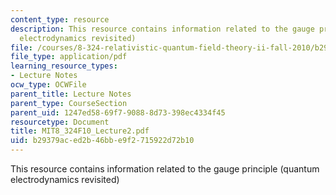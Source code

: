 ```yaml
---
content_type: resource
description: This resource contains information related to the gauge principle (quantum
  electrodynamics revisited)
file: /courses/8-324-relativistic-quantum-field-theory-ii-fall-2010/b29379aced2b46bbe9f2715922d72b10_MIT8_324F10_Lecture2.pdf
file_type: application/pdf
learning_resource_types:
- Lecture Notes
ocw_type: OCWFile
parent_title: Lecture Notes
parent_type: CourseSection
parent_uid: 1247ed58-69f7-9088-8d73-398ec4334f45
resourcetype: Document
title: MIT8_324F10_Lecture2.pdf
uid: b29379ac-ed2b-46bb-e9f2-715922d72b10
---
```

This resource contains information related to the gauge principle (quantum electrodynamics revisited)

